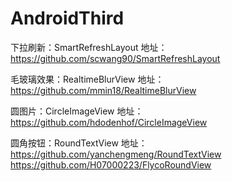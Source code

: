 # AndroidThird
下拉刷新：SmartRefreshLayout   地址：https://github.com/scwang90/SmartRefreshLayout

毛玻璃效果：RealtimeBlurView   地址：https://github.com/mmin18/RealtimeBlurView

圆图片：CircleImageView        地址：https://github.com/hdodenhof/CircleImageView

圆角按钮：RoundTextView        地址：https://github.com/yanchengmeng/RoundTextView  https://github.com/H07000223/FlycoRoundView
